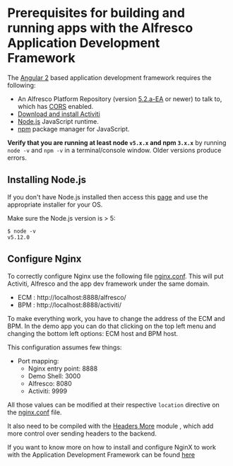 # Prerequisites for building and running apps with the Alfresco Application Development Framework

The [Angular 2](https://angular.io/) based application development framework requires the following:

- An Alfresco Platform Repository (version [5.2.a-EA](https://wiki.alfresco.com/wiki/Community_file_list_201606-EA) or newer) to talk to, which has [CORS](https://en.wikipedia.org/wiki/Cross-origin_resource_sharing) enabled.
- [Download and install Activiti](https://www.alfresco.com/products/bpm/alfresco-activiti/trial)
- [Node.js](https://nodejs.org/en/) JavaScript runtime.
- [npm](https://www.npmjs.com/) package manager for JavaScript.

**Verify that you are running at least node `v5.x.x` and npm `3.x.x`**
by running `node -v` and `npm -v` in a terminal/console window.
Older versions produce errors.

## Installing Node.js

If you don't have Node.js installed then access this [page](https://nodejs.org/en/download/) and use the appropriate installer for your OS.

Make sure the Node.js version is > 5:

```
$ node -v
v5.12.0
```

## Configure Nginx

To correctly configure Nginx use the following file [nginx.conf](/nginx.conf).
This will put Activiti, Alfresco and the app dev framework under the same domain.

* ECM : http://localhost:8888/alfresco/
* BPM : http://localhost:8888/activiti/

To make everything work, you have to change the address of the ECM and BPM. In the demo app you can do that clicking on the top left menu and changing the bottom left options: ECM host and BPM host. 

This configuration assumes few things:

* Port mapping:
  * Nginx entry point: 8888
  * Demo Shell: 3000
  * Alfresco: 8080
  * Activiti: 9999

All those values can be modified at their respective `location` directive on the [nginx.conf](/nginx.conf) file.

It also need to be compiled with the [Headers More](https://www.nginx.com/resources/wiki/modules/headers_more/) module , which add more control over sending headers to the backend.

If you want to know more on how to install and configure NginX to work with the Application Development Framework can be found [here](https://community.alfresco.com/community/application-development-framework/blog/2016/09/28/adf-development-set-up-with-nginx-proxy)
